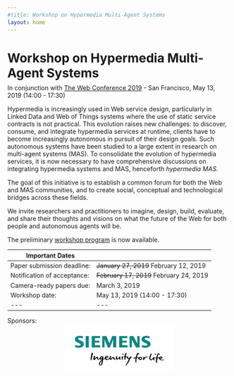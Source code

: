 ```yaml
---
#title: Workshop on Hypermedia Multi-Agent Systems
layout: home
---
```

<h1>Workshop on Hypermedia Multi-Agent Systems</h1>

<div style="margin-top: -10px;">
	<p>In conjunction with <a href="https://www2019.thewebconf.org/" target="_blank">The Web Conference 2019</a> - San Francisco, May 13, 2019 (14:00 - 17:30)</p>
</div>

Hypermedia is increasingly used in Web service design, particularly in Linked Data and Web of Things systems where the use of static service contracts is not practical. This evolution raises new challenges: to discover, consume, and integrate hypermedia services at runtime, clients have to become increasingly autonomous in pursuit of their design goals. Such autonomous systems have been studied to a large extent in research on multi-agent systems (MAS). To consolidate the evolution of hypermedia services, it is now necessary to have comprehensive discussions on integrating hypermedia systems and MAS, henceforth *hypermedia MAS*.

The goal of this initiative is to establish a common forum for both the Web and MAS communities, and to create social, conceptual and technological bridges across these fields.

We invite researchers and practitioners to imagine, design, build, evaluate, and share their thoughts and visions on what the future of the Web for both people and autonomous agents will be.

<!-- To contribute to HyperAgents 2019, see the [proposed topics](/topics/) and [submission instructions](/submissions/) ([full CFP](/HyperAgents2019_CFP.txt){:target="_blank"}).-->

The preliminary [workshop program](/program/) is now available.


| Important Dates ||
|---|---|
| Paper submission deadline: | ~~January 27, 2019~~ February 12, 2019 |
| Notification of acceptance: | ~~February 17, 2019~~ February 24, 2019 |
| Camera-ready papers due: | March 3, 2019 |
| Workshop date: | May 13, 2019 (14:00 - 17:30) |
|---|---|

<p>Sponsors: <img src="/assets/siemens-logo.png" alt="Siemens" style="display: block; margin-left: auto; margin-right: auto; width: 250px;"></p>
